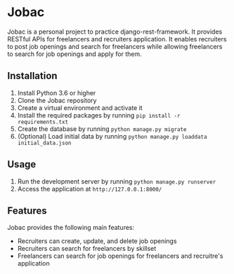 # Jobac

Jobac is a personal project to practice django-rest-framework. It provides RESTful APIs for freelancers and recruiters application. It enables recruiters to post job openings and search for freelancers while allowing freelancers to search for job openings and apply for them.

## Installation

1. Install Python 3.6 or higher
2. Clone the Jobac repository
3. Create a virtual environment and activate it
4. Install the required packages by running `pip install -r requirements.txt`
5. Create the database by running `python manage.py migrate`
6. (Optional) Load initial data by running `python manage.py loaddata initial_data.json`

## Usage

1. Run the development server by running `python manage.py runserver`
2. Access the application at `http://127.0.0.1:8000/`

## Features

Jobac provides the following main features:
- Recruiters can create, update, and delete job openings
- Recruiters can search for freelancers by skillset
- Freelancers can search for job openings
for freelancers and recruitre's application
